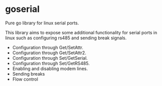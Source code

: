 # goserial
Pure go library for linux serial ports.

This library aims to expose some additional functionality for serial ports in linux such as
configuring rs485 and sending break signals.

* Configuration through Get/SetAttr.
* Configuration through Get/SetAttr2.
* Configuration through Set/GetSerial.
* Configuration through Set/GetRS485.
* Enabling and disabling modem lines.
* Sending breaks
* Flow control